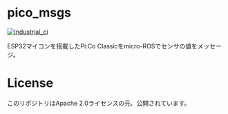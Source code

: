 # pico_msgs

[![industrial_ci](https://github.com/rt-net/pico_msgs/actions/workflows/industrial_ci.yml/badge.svg)](https://github.com/rt-net/pico_msgs/actions/workflows/industrial_ci.yml)

ESP32マイコンを搭載したPi:Co Classicをmicro-ROSでセンサの値をメッセージ。

# License
このリポジトリはApache 2.0ライセンスの元、公開されています。 
